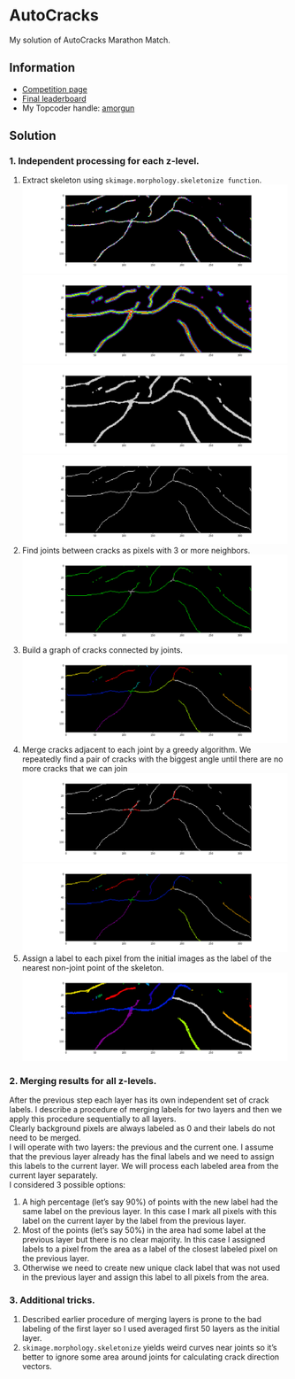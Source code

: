 # AutoCracks
My solution of AutoCracks Marathon Match.

## Information
- [Competition page](https://community.topcoder.com/longcontest/?module=ViewProblemStatement&rd=17037&pm=14753)
- [Final leaderboard](https://community.topcoder.com/longcontest/stats/?module=ViewOverview&rd=17037)
- My Topcoder handle: [amorgun](https://www.topcoder.com/members/amorgun/)

## Solution
### 1. Independent processing for each z-level.
1) Extract skeleton using `skimage.morphology.skeletonize function`.
![Initial image](/readme_images/initial.png)
![Blurred image](readme_images/initial_blured.png)
![Binarized blurred image](readme_images/initial_blured_binarized.png)
![Skeleton](readme_images/skeleton.png)
2) Find joints between cracks as pixels with 3 or more neighbors.
![Skeleton with joint areas](readme_images/skeleton_with_joints.png)
3) Build a graph of cracks connected by joints.
![Separate skeleton parts](readme_images/bone_map.png)
4) Merge cracks adjacent to each joint by a greedy algorithm. We repeatedly find a pair of cracks with the biggest angle until there are no more cracks that we can join
![Direction vectors for cracks adjacent to the joints](readme_images/part_vectors.png)
![Skeleton parts after merging lined cracks](readme_images/merged_skeleton.png)
5) Assign a label to each pixel from the initial images as the label of the nearest non-joint point of the skeleton.
![Final result for the layer](readme_images/final_layer_result.png)

### 2. Merging results for all z-levels.
After the previous step each layer has its own independent set of crack labels. I describe a procedure of merging labels for two layers and then we apply this procedure sequentially to all layers.  
Clearly background pixels are always labeled as 0 and their labels do not need to be merged.  
I will operate with two layers: the previous and the current one. I assume that the previous layer already has the final labels and we need to assign this labels to the current layer. We will process each labeled area from the current layer separately.  
I considered 3 possible options:
1) A high percentage (let’s say 90%) of points with the new label had the same label on the previous layer. In this case I mark all pixels with this label on the current layer by the label from the previous layer.
2) Most of the points (let’s say 50%) in the area had some label at the previous layer but there is no clear majority. In this case I assigned labels to a pixel from the area as a label of the closest labeled pixel on the previous layer.
3) Otherwise we need to create new unique clack label that was not used in the previous layer and assign this label to all pixels from the area. 
    
### 3. Additional tricks.
1) Described earlier procedure of merging layers is prone to the bad labeling of the first layer so I used averaged first 50 layers as the initial layer.
2) `skimage.morphology.skeletonize` yields weird curves near joints so it’s better to ignore some area around joints for calculating crack direction vectors.
